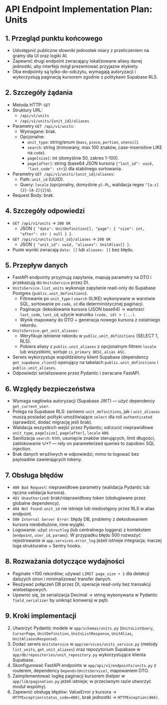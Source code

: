 # API Endpoint Implementation Plan: Units

## 1. Przegląd punktu końcowego

- Udostępnić publiczne słowniki jednostek miary z przeliczeniem na gramy dla UI oraz logiki AI.
- Zapewnić drugi endpoint zwracający lokalizowane aliasy danej jednostki, aby interfejs mógł prezentować przyjazne etykiety.
- Oba endpointy są tylko-do-odczytu, wymagają autoryzacji i wykorzystują paginację kursorem zgodnie z politykami Supabase RLS.

## 2. Szczegóły żądania

- Metoda HTTP: `GET`
- Struktury URL:
  - `/api/v1/units`
  - `/api/v1/units/{unit_id}/aliases`
- Parametry `GET /api/v1/units`:
  - Wymagane: brak.
  - Opcjonalne:
    - `unit_type`: string/enum (`mass`, `piece`, `portion`, `utensil`).
    - `search`: string (trimowany, max 100 znaków, case-insensitive LIKE na `code`).
    - `page[size]`: int (domyślnie 50, zakres 1-100).
    - `page[after]`: string (base64 JSON kursora `{"last_id": uuid, "last_code": str}`) dla stabilnego sortowania.
- Parametry `GET /api/v1/units/{unit_id}/aliases`:
  - Path: `unit_id` (UUID).
  - Query: `locale` (opcjonalny, domyślnie `pl-PL`, walidacja regex `^[a-z]{2}-[A-Z]{2}$`).
- Request Body: brak.

## 4. Szczegóły odpowiedzi

- `GET /api/v1/units` → `200 OK`
  - JSON `{ "data": UnitDefinition[], "page": { "size": int, "after": str | null } }`.
- `GET /api/v1/units/{unit_id}/aliases` → `200 OK`
  - JSON `{ "unit_id": uuid, "aliases": UnitAlias[] }`.
- Puste wyniki zwracają `data: []` lub `aliases: []` bez błędu.

## 5. Przepływ danych

- FastAPI endpointy przyjmują zapytania, mapują parametry na DTO i przekazują do `UnitsService` przez DI.
- `UnitsService.list_units` wykonuje zapytanie read-only do Supabase Postgres (`public.unit_definitions`).
  - Filtrowanie po `unit_type` i `search` (ILIKE) wykonywane w warstwie SQL, sortowanie po `code`, `id` dla deterministycznej paginacji.
  - Paginacja: dekodowanie kursora (JSON base64) → wartości `last_code`, `last_id`, użycie warunku `(code, id) > (...)`.
  - Wynik mapowany do DTO + generacja nowego kursora z ostatniego rekordu.
- `UnitsService.get_unit_aliases`:
  - Weryfikuje istnienie rekordu w `public.unit_definitions` (SELECT 1, RLS).
  - Pobiera aliasy z `public.unit_aliases` z opcjonalnym filtrem `locale` lub wszystkimi, sortuje `is_primary DESC`, `alias ASC`.
- Serwis wykorzystuje współdzielony klient Supabase (dependency `get_supabase_client`) operujący na tabelach `public.unit_definitions` i `public.unit_aliases`.
- Odpowiedzi serializowane przez Pydantic i zwracane FastAPI.

## 6. Względy bezpieczeństwa

- Wymaga nagłówka autoryzacji (Supabase JWT) — użyć dependency `get_current_user`.
- Polega na Supabase RLS: zarówno `unit_definitions`, jak i `unit_aliases` muszą posiadać polityki umożliwiające `select` dla roli `authenticated` (sprawdzić, dodać migrację jeśli brak).
- Walidacja wszystkich wejść przez Pydantic; odrzucić nieprawidłowe `unit_type`, `page[size]`, `page[after]`, `locale` `400`.
- Sanitizacja `search`: trim, usunięcie znaków sterujących, limit długości, zablokowanie `%`/\*? — rely on parameterized queries to zapobiec SQL injection.
- Brak danych wrażliwych w odpowiedzi; mimo to logować bez payloadów zawierających tokeny.

## 7. Obsługa błędów

- `400 Bad Request`: nieprawidłowe parametry (walidacja Pydantic lub ręczna validacja kursora).
- `401 Unauthorized`: brak/nieprawidłowy token (obsługiwane przez globalne dependency).
- `404 Not Found`: `unit_id` nie istnieje lub niedostępny przez RLS w alias endpoint.
- `500 Internal Server Error`: błędy DB, problemy z dekodowaniem kursora nieobsłużone, inne wyjątki.
- Logowanie: użyć `structlog` (lub centralnego loggera) z kontekstem (`endpoint`, `user_id`, `params`). W przypadku błędu 500 rozważyć rejestrowanie w `app.services.error_log` jeżeli istnieje integracja; inaczej loga strukturalne + Sentry hooks.

## 8. Rozważania dotyczące wydajności

- Paginate <100 rekordów; używać `LIMIT page_size + 1` dla detekcji dalszych stron i minimalizować transfer danych.
- Reużywać połączeń DB przez DI, operacje read-only bez transakcji wieloetapowych.
- Upewnić się, że serializacja Decimal → string wykonywana w Pydantic `field_serializer` by uniknąć konwersji w pętli.

## 9. Kroki implementacji

2. Utworzyć Pydantic modele w `app/schemas/units.py` (`UnitsListQuery`, `CursorPage`, `UnitDefinition`, `UnitsListResponse`, `UnitAlias`, `UnitAliasesResponse`).
3. Dodać serwis `UnitsService` w `app/services/units_service.py` (metody `list_units`, `get_unit_aliases`) oraz repozytorium Supabase w `app/db/repositories/unit_repository.py` wykorzystujące klienta Supabase.
4. Skonfigurować FastAPI endpoints w `app/api/v1/endpoints/units.py` z routerem, dependency `Depends(UnitsService)`, mapowaniem DTO.
5. Zaimplementować logikę paginacji kursorem (helper w `app/lib/pagination.py` jeżeli istnieje; w przeciwnym razie utworzyć moduł wspólny).
6. Zapewnić obsługę błędów: ValueError z kursora → `HTTPException(status_code=400)`, brak jednostki → `HTTPException(404)`.
